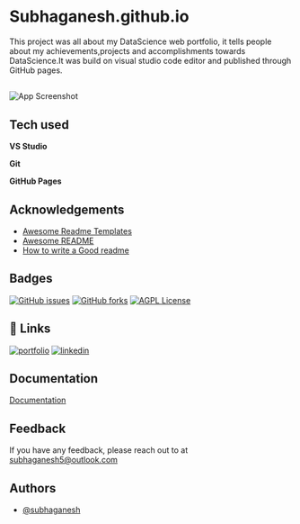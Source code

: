 # Subhaganesh.github.io

This project was all about my DataScience web portfolio, it tells people about my achievements,projects and accomplishments towards DataScience.It was build on visual studio code editor and published through GitHub pages.


## 

![App Screenshot](https://miro.medium.com/max/1400/1*UBPbXxCACLSygvXutPPGSA.jpeg)


## Tech used

**VS Studio**

**Git**

**GitHub Pages**


## Acknowledgements

 - [Awesome Readme Templates](https://awesomeopensource.com/project/elangosundar/awesome-README-templates)
 - [Awesome README](https://github.com/matiassingers/awesome-readme)
 - [How to write a Good readme](https://bulldogjob.com/news/449-how-to-write-a-good-readme-for-your-github-project)


## Badges



[![GitHub issues](https://img.shields.io/github/issues/subhaganesh/subhaganesh.github.io)]()
[![GitHub forks](https://img.shields.io/github/forks/subhaganesh/subhaganesh.github.io)]()
[![AGPL License](https://img.shields.io/github/stars/subhaganesh/subhaganesh.github.io)]()


## 🔗 Links
[![portfolio](https://img.shields.io/badge/my_portfolio-000?style=for-the-badge&logo=ko-fi&logoColor=white)](https://subhaganesh.github.io/)
[![linkedin](https://img.shields.io/badge/linkedin-0A66C2?style=for-the-badge&logo=linkedin&logoColor=white)](https://www.linkedin.com/in/subhaganesh-s-170875236/)



## Documentation

[Documentation](https://docs.github.com/en/pages)


## Feedback

If you have any feedback, please reach out to at subhaganesh5@outlook.com


## Authors

- [@subhaganesh](https://subhaganesh.github.io/)
